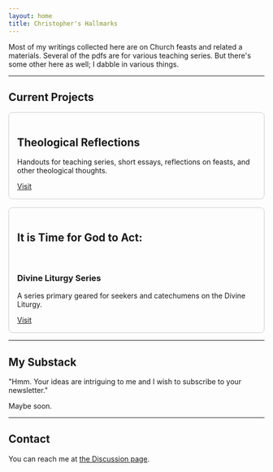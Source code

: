```yaml
---
layout: home
title: Christopher's Hallmarks
---
```


Most of my writings collected here are on Church feasts and related a materials. Several of the pdfs are for various teaching series. But there's some other here as well; I dabble in various things. 

---
## Current Projects

<div style="display: flex; flex-wrap: wrap; gap: 1rem;">

  <div style="flex: 1 1 300px; border: 1px solid #ccc; padding: 1rem; border-radius: 8px;">
    <h2>Theological Reflections</h2>
    <p>Handouts for teaching series, short essays, reflections on feasts, and other theological thoughts.</p>
    <a href="https://chthh.github.io/theological-reflections/">Visit</a>
  </div>

  <div style="flex: 1 1 300px; border: 1px solid #ccc; padding: 1rem; border-radius: 8px;">
    <h2>It is Time for God to Act:</h2> <br> <h3>Divine Liturgy Series</h3>
    <p>A series primary geared for seekers and catechumens on the Divine Liturgy.</p>
    <a href="https://chthh.github.io/divine_liturgy_series/">Visit</a>
  </div>

<!--
  <div style="flex: 1 1 300px; border: 1px solid #ccc; padding: 1rem; border-radius: 8px;">
    <h2>Anecdotes & Stories</h2>
    <p>Light-hearted stories, personal reflections, and movie-day adventures.</p>
    <a href="https://chthh.github.io/anecdotes/">Visit</a>
  </div>

  <div style="flex: 1 1 300px; border: 1px solid #ccc; padding: 1rem; border-radius: 8px;">
    <h2>Worldbuilding Notes</h2>
    <p>Documents and ideas from my Sunder worldbuilding projects.</p>
    <a href="https://chthh.github.io/sunder-notes/">Visit</a>
  </div>
-->
</div>


---

## My Substack
"Hmm. Your ideas are intriguing to me and I wish to subscribe to your newsletter." 

Maybe soon.

---

## Contact

You can reach me at [the Discussion page](https://github.com/ChThH/chthh.github.io/discussions).


<!--
## Latest Posts

{% for post in site.posts limit:3 %}
- [{{ post.title }}]({{ post.url }}) — {{ post.date | date: "%b %-d, %Y" }}
{% endfor %}
-->


